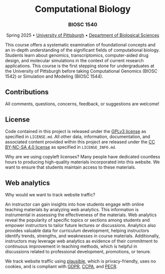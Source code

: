 <h1 align="center">Computational Biology</h1>

<h3 align="center">BIOSC 1540</h3>

<p align="center">
 Spring 2025 •
 <a href="https://www.pitt.edu">University of Pittsburgh</a> •
 <a href="https://www.biology.pitt.edu">Department of Biological Sciences</a>
</p>

This course offers a systematic examination of foundational concepts and an in-depth understanding of the significant fields of computational biology.
Students learn about genomics, transcriptomics, computer-aided drug design, and molecular simulations in the context of current research applications.
This course is the first stepping stone for undergraduates at the University of Pittsburgh before taking Computational Genomics (BIOSC 1542) or Simulation and Modeling (BIOSC 1544).

## Contributions

All comments, questions, concerns, feedback, or suggestions are welcome!

## License

Code contained in this project is released under the [GPLv3 license][gplv3] as specified in `LICENSE.md`.
All other data, information, documentation, and associated content provided within this project are released under the [CC BY-NC-SA 4.0 license][cc-by-nc-sa-4.0] as specified in `LICENSE_INFO.md`.

Why are we using copyleft licenses?
Many people have dedicated countless hours to producing high-quality materials incorporated into this website.
We want to ensure that students maintain access to these materials.

## Web analytics

Why would we want to track website traffic?

An instructor can gain insights into how students engage with online teaching materials by analyzing web analytics.
This information is instrumental in assessing the effectiveness of the materials.
Web analytics reveal the popularity of specific topics or sections among students and empower instructors to tailor future lectures or discussions.
Analytics also provides valuable data for curriculum development, helping instructors identify trends, strengths, and weaknesses in course materials.
Additionally, instructors may leverage web analytics as evidence of their commitment to continuous improvement in teaching methods, which is helpful in discussions related to professional development, promotions, or tenure.

We track website traffic using [plausible][plausible], which is privacy-friendly, uses no cookies, and is compliant with [GDPR][gdpr], [CCPA][ccpa], and [PECR][pecr].
<!-- We also share [this website's analytics with you][plausible-link] for additional transparency. -->

[github]: https://github.com/oasci/pitt-biosc1540-2025s-website
[gplv3]: https://spdx.org/licenses/GPL-3.0-only.html
[cc-by-nc-sa-4.0]: https://creativecommons.org/licenses/by-nc-sa/4.0/
[plausible]: https://plausible.io
[plausible-link]: https://plausible.io/pitt-biosc1540-2025s/
[gdpr]: https://gdpr-info.eu/
[ccpa]: https://oag.ca.gov/privacy/ccpa
[pecr]: https://ico.org.uk/for-organisations/direct-marketing-and-privacy-and-electronic-communications/guide-to-pecr/what-are-pecr/
